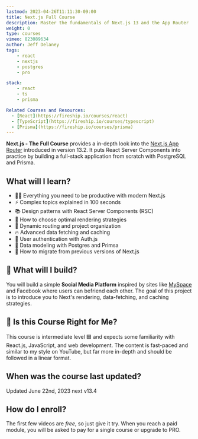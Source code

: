 ```yaml
---
lastmod: 2023-04-26T11:11:30-09:00
title: Next.js Full Course
description: Master the fundamentals of Next.js 13 and the App Router
weight: 0
type: courses
vimeo: 823089634
author: Jeff Delaney
tags: 
    - react
    - nextjs
    - postgres
    - pro

stack: 
    - react
    - ts
    - prisma

Related Courses and Resources:
  - [React](https://fireship.io/courses/react)
  - [TypeScript](https://fireship.io/courses/typescript)
  - [Prisma](https://fireship.io/courses/prisma)
---
```


**Next.js - The Full Course** provides a in-depth look into the [Next.js App Router](https://nextjs.org/blog/next-13-2) introduced in version 13.2. It puts React Server Components into practice by building a full-stack application from scratch with PostgreSQL and Prisma. 

## What will I learn?

- 👨‍🎤 Everything you need to be productive with modern Next.js 
- ⚡ Complex topics explained in 100 seconds
- 📚 Design patterns with React Server Components (RSC)
- 💎 How to choose optimal rendering strategies
- 🚅 Dynamic routing and project organization
- 🔥 Advanced data fetching and caching
- 👲 User authentication with Auth.js
- 📅 Data modeling with Postgres and Primsa
- 🤔 How to migrate from previous versions of Next.js

## 🦄 What will I build?

You will build a simple **Social Media Platform** inspired by sites like [MySpace](https://spacehey.com/) and Facebook where users can befriend each other. The goal of this project is to introduce you to Next's rendering, data-fetching, and caching strategies. 


## 🤔 Is this Course Right for Me?

<div class="box box-blue">
This course is intermediate level 🟦 and expects some familiarity with React.js, JavaScript, and web development. The content is fast-paced and similar to my style on YouTube, but far more in-depth and should be followed in a linear format.
</div>


## When was the course last updated?

<span class="tag tag-sm tag-pro">Updated June 22nd, 2023</span> <span class="tag tag-sm tag-next">next v13.4</span>

## How do I enroll?

The first few videos are *free*, so just give it try. When you reach a paid module, you will be asked to pay for a single course or upgrade to PRO.
